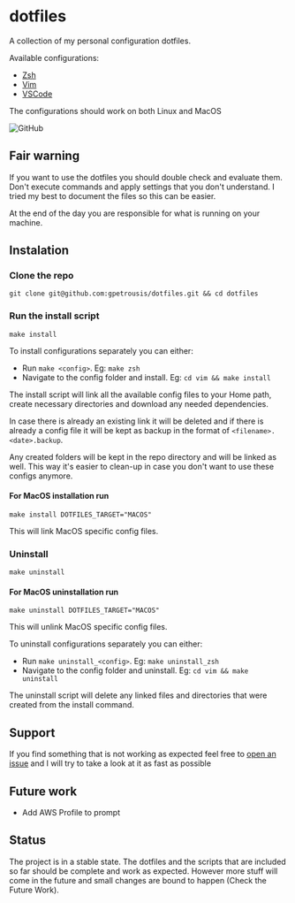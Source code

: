 # dotfiles
A collection of my personal configuration dotfiles.

Available configurations:
- [Zsh](zsh/)
- [Vim](vim/)
- [VSCode](vscode/)

The configurations should work on both Linux and MacOS

![GitHub](https://img.shields.io/github/license/gpetrousis/dotfiles.svg)

## Fair warning
If you want to use the dotfiles you should double check and evaluate them. Don't execute commands and apply settings that you don't understand. I tried my best to document the files so this can be easier.

At the end of the day you are responsible for what is running on your machine.

## Instalation
### Clone the repo
`git clone git@github.com:gpetrousis/dotfiles.git && cd dotfiles`

### Run the install script
`make install`

To install configurations separately you can either:
- Run `make <config>`. Eg: `make zsh`
- Navigate to the config folder and install. Eg: `cd vim && make install`

The install script will link all the available config files to your Home path, create necessary directories and download any needed dependencies.

In case there is already an existing link it will be deleted and if there is already a config file it will be kept as backup in the format of `<filename>.<date>.backup`.

Any created folders will be kept in the repo directory and will be linked as well. This way it's easier to clean-up in case you don't want to use these configs anymore.

#### For MacOS installation run
`make install DOTFILES_TARGET="MACOS"`

This will link MacOS specific config files.

### Uninstall
`make uninstall`

#### For MacOS uninstallation run
`make uninstall DOTFILES_TARGET="MACOS"`

This will unlink MacOS specific config files.

To uninstall configurations separately you can either:
- Run `make uninstall_<config>`. Eg: `make uninstall_zsh`
- Navigate to the config folder and uninstall. Eg: `cd vim && make uninstall`

The uninstall script will delete any linked files and directories that were created from the install command.

## Support
If you find something that is not working as expected feel free to [open an issue](https://github.com/gpetrousis/dotfiles/issues) and I will try to take a look at it as fast as possible

## Future work
- Add AWS Profile to prompt

## Status
The project is in a stable state.
The dotfiles and the scripts that are included so far should be complete and work as expected.
However more stuff will come in the future and small changes are bound to happen (Check the Future Work).